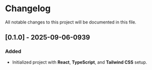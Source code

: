# Changelog

All notable changes to this project will be documented in this file.

## [0.1.0] - 2025-09-06-0939
### Added
- Initialized project with **React**, **TypeScript**, and **Tailwind CSS** setup.
